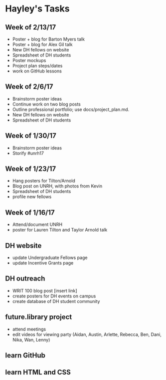 # Hayley's Tasks

## Week of 2/13/17
* Poster + blog for Barton Myers talk
* Poster + blog for Alex Gil talk
* New DH fellows on website
* Spreadsheet of DH students
* Poster mockups
* Project plan steps/dates
* work on GitHub lessons

## Week of 2/6/17
* Brainstorm poster ideas
* Continue work on two blog posts
* Outline professional portfolio; use docs/project_plan.md.
* New DH fellows on website
* Spreadsheet of DH students


## Week of 1/30/17
* Brainstorm poster ideas
* Storify #unrh17


## Week of 1/23/17
* Hang posters for Tilton/Arnold
* Blog post on UNRH, with photos from Kevin
* Spreadsheet of DH students
* profile new fellows

## Week of 1/16/17
* Attend/document UNRH
* poster for Lauren Tilton and Taylor Arnold talk

## DH website
* update Undergraduate Fellows page
* update Incentive Grants page

## DH outreach
* WRIT 100 blog post [insert link]
* create posters for DH events on campus
* create database of DH student community

## future.library project
* attend meetings
* edit videos for viewing party
(Aidan, Austin, Arlette, Rebecca, Ben, Dani, Nika, Wan, Lenny)


## learn GitHub
## learn HTML and CSS
